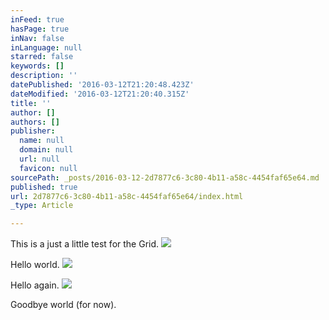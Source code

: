 ```yaml
---
inFeed: true
hasPage: true
inNav: false
inLanguage: null
starred: false
keywords: []
description: ''
datePublished: '2016-03-12T21:20:48.423Z'
dateModified: '2016-03-12T21:20:40.315Z'
title: ''
author: []
authors: []
publisher:
  name: null
  domain: null
  url: null
  favicon: null
sourcePath: _posts/2016-03-12-2d7877c6-3c80-4b11-a58c-4454faf65e64.md
published: true
url: 2d7877c6-3c80-4b11-a58c-4454faf65e64/index.html
_type: Article

---
```

This is a just a little test for the Grid. ![](https://the-grid-user-content.s3-us-west-2.amazonaws.com/0d5f3cec-3d75-4a3d-886b-ab65d0e74384.jpg)

Hello world.
![](https://the-grid-user-content.s3-us-west-2.amazonaws.com/0748989c-08c4-4fef-a7e1-656653a8bb62.jpg)

Hello again.
![](https://the-grid-user-content.s3-us-west-2.amazonaws.com/3184a43f-859e-4049-8b81-ae290c475c05.jpg)

Goodbye world (for now).